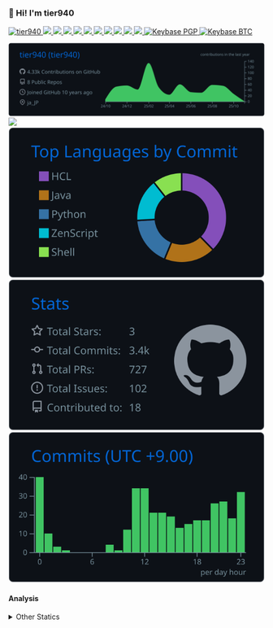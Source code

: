 ### 👋 Hi! I'm tier940

<p align="left"> 
  <a href="https://github.com/tier940/tier940/">
    <img src="https://komarev.com/ghpvc/?username=tier940" alt="tier940" />
  </a>
  <a href="http://twitter.com/tier940">
    <img height="20" src="https://img.shields.io/twitter/follow/tier940?label=Twitter&logo=twitter&style=flat" />
  </a>
  <a href="https://github.com/tier940">
    <img height="20" src="https://img.shields.io/github/followers/tier940?label=follow&logo=github&style=flat" />
  </a>
  <a href="https://www.reddit.com/user/tier940">
    <img height="20" src="https://img.shields.io/reddit/user-karma/combined/tier940?label=Reddit&logo=reddit&style=flat" />
  </a>
  <a href="https://stackoverflow.com/users/17317833/tier940">
    <img height="20" src="https://img.shields.io/stackexchange/stackoverflow/r/17317833?label=StackOverflow&logo=stack-overflow&style=flat" />
  </a>
  <a href="https://zenn.dev/tier940">
    <img height="20" src="https://zenn.badge.nikaera.com/s/tier940/likes" />
  </a>
  <a href="https://zenn.dev/tier940">
    <img height="20" src="https://zenn.badge.nikaera.com/s/tier940/followers" />
  </a>
  <a href="https://zenn.dev/tier940">
    <img height="20" src="https://zenn.badge.nikaera.com/s/tier940/articles" />
  </a>
  <a href="http://qiita.com/tier940">
    <img height="20" src="https://qiita-badge.apiapi.app/s/tier940/posts.svg" />
  </a>
  <a href="http://qiita.com/tier940">
    <img height="20" src="https://qiita-badge.apiapi.app/s/tier940/contributions.svg" />
  </a>
  <a href="https://github.com/tier940/tier940/">
    <img height="20" src="https://github.com/tier940/tier940/actions/workflows/main.yml/badge.svg" />
  </a>
  <a href="https://keybase.io/tier940">
    <img alt="Keybase PGP" src="https://img.shields.io/keybase/pgp/tier940">
  </a>
  <a href="https://keybase.io/tier940">
    <img alt="Keybase BTC" src="https://img.shields.io/keybase/btc/tier940">
  </a>
</p>

[![](https://raw.githubusercontent.com/tier940/tier940/main/profile-summary-card-output/github_dark/0-profile-details.svg)](https://github.com/vn7n24fzkq/github-profile-summary-cards)
[![](https://raw.githubusercontent.com/tier940/tier940/main/profile-summary-card-output/github_dark/1-repos-per-language.svg)](https://github.com/vn7n24fzkq/github-profile-summary-cards) [![](https://raw.githubusercontent.com/tier940/tier940/main/profile-summary-card-output/github_dark/2-most-commit-language.svg)](https://github.com/vn7n24fzkq/github-profile-summary-cards)
[![](https://raw.githubusercontent.com/tier940/tier940/main/profile-summary-card-output/github_dark/3-stats.svg)](https://github.com/vn7n24fzkq/github-profile-summary-cards) [![](https://raw.githubusercontent.com/tier940/tier940/main/profile-summary-card-output/github_dark/4-productive-time.svg)](https://github.com/vn7n24fzkq/github-profile-summary-cards)


#### Analysis
<!-- <img height="150" src="https://github.com/tier940/tier940/blob/master/images/stat.svg" alt="Alternative Text"/> -->

<details>
  <summary>Other Statics</summary>
  <!--START_SECTION:waka-->
![Code Time](http://img.shields.io/badge/Code%20Time-2%2C681%20hrs%2017%20mins-blue)

**🐱 My GitHub Data** 

> 📦 15.2 kB Used in GitHub's Storage 
 > 
> 💼 Opted to Hire
 > 
> 📜 11 Public Repositories 
 > 
> 🔑 1 Private Repositories 
 > 
**I'm an Early 🐤** 

```text
🌞 Morning                956 commits         ████░░░░░░░░░░░░░░░░░░░░░   14.41 % 
🌆 Daytime                2595 commits        ██████████░░░░░░░░░░░░░░░   39.12 % 
🌃 Evening                2468 commits        █████████░░░░░░░░░░░░░░░░   37.20 % 
🌙 Night                  615 commits         ██░░░░░░░░░░░░░░░░░░░░░░░   09.27 % 
```
📅 **I'm Most Productive on Saturday** 

```text
Monday                   739 commits         ███░░░░░░░░░░░░░░░░░░░░░░   11.14 % 
Tuesday                  1237 commits        █████░░░░░░░░░░░░░░░░░░░░   18.65 % 
Wednesday                745 commits         ███░░░░░░░░░░░░░░░░░░░░░░   11.23 % 
Thursday                 843 commits         ███░░░░░░░░░░░░░░░░░░░░░░   12.71 % 
Friday                   780 commits         ███░░░░░░░░░░░░░░░░░░░░░░   11.76 % 
Saturday                 1419 commits        █████░░░░░░░░░░░░░░░░░░░░   21.39 % 
Sunday                   871 commits         ███░░░░░░░░░░░░░░░░░░░░░░   13.13 % 
```


📊 **This Week I Spent My Time On** 

```text
🕑︎ Time Zone: Asia/Tokyo

💬 Programming Languages: 
JSON                     1 hr 1 min          ██████░░░░░░░░░░░░░░░░░░░   23.00 % 
Other                    57 mins             █████░░░░░░░░░░░░░░░░░░░░   21.26 % 
YAML                     56 mins             █████░░░░░░░░░░░░░░░░░░░░   21.12 % 
Java                     33 mins             ███░░░░░░░░░░░░░░░░░░░░░░   12.41 % 
Groovy                   21 mins             ██░░░░░░░░░░░░░░░░░░░░░░░   07.86 % 

🔥 Editors: 
VS Code                  4 hrs 29 mins       █████████████████████████   100.00 % 

💻 Operating System: 
Windows                  3 hrs 32 mins       ████████████████████░░░░░   78.72 % 
Linux                    57 mins             █████░░░░░░░░░░░░░░░░░░░░   21.28 % 
```

**I Mostly Code in Java** 

```text
Java                     10 repos            ██████████░░░░░░░░░░░░░░░   41.67 % 
ZenScript                3 repos             ███░░░░░░░░░░░░░░░░░░░░░░   12.50 % 
HCL                      2 repos             ██░░░░░░░░░░░░░░░░░░░░░░░   08.33 % 
HTML                     2 repos             ██░░░░░░░░░░░░░░░░░░░░░░░   08.33 % 
Dockerfile               1 repo              █░░░░░░░░░░░░░░░░░░░░░░░░   04.17 % 
```



**Timeline**

![Lines of Code chart](https://raw.githubusercontent.com/tier940/tier940/main/assets/bar_graph.png)


 Last Updated on 06/08/2023 00:43:33 UTC
<!--END_SECTION:waka-->
</details>
